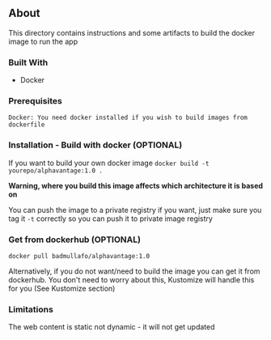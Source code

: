 <!-- ABOUT THE PROJECT -->
## About

This directory contains instructions and some artifacts to build the docker image to run the app

### Built With

* Docker

### Prerequisites

    Docker: You need docker installed if you wish to build images from dockerfile

### Installation - Build with docker (OPTIONAL)

If you want to build your own docker image `docker build -t yourepo/alphavantage:1.0 .`

**Warning, where you build this image affects which architecture it is based on**

You can push the image to a private registry if you want, just make sure you tag it `-t` correctly so you can push it to private image registry

### Get from dockerhub  (OPTIONAL)

    docker pull badmullafo/alphavantage:1.0

Alternatively, if you do not want/need to build the image you can get it from dockerhub. You don't need to worry about this, Kustomize will handle this for you (See Kustomize section)

### Limitations

The web content is static not dynamic - it will not get updated
